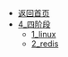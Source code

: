 - [返回首页](/?id=quick-start)
- [4_四阶段](4_四阶段/)
  - [1_linux](4_四阶段/1_linux.md)
  - [2_redis](4_四阶段/2_redis.md)

